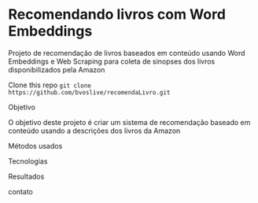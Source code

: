 
# Recomendando livros com Word Embeddings

Projeto de recomendação de livros baseados em conteúdo usando Word Embeddings e Web Scraping
para coleta de sinopses dos livros disponibilizados pela Amazon

Clone this repo `git clone https://github.com/bvoslive/recomendaLivro.git`

Objetivo

O objetivo deste projeto é criar um sistema de recomendação baseado em conteúdo usando a descrições dos livros da Amazon



Métodos usados

Tecnologias

Resultados

contato
